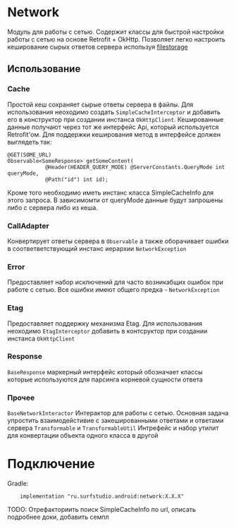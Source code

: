 # Network
Модуль для работы с сетью. Содержит классы для быстрой настройки работы с сетью на основе Retrofit + OkHttp. 
Позволяет легко настроить кеширование сырых ответов сервера используя [filestorage](../filestorage/README.md)

## Использование

### Cache
Простой кеш сохраняет сырые ответы сервера в файлы. Для использования неоходимо создать 
`SimpleCacheInterceptor` и добавить его в конструктор при создании инстанса `OkHttpClient`. Кешированные данные получают через тот же интерфейс Api, который используется Retrofit'ом. Для поддержки кеширования метод в интерфейсе должен выглядеть так: 
```
@GET(SOME_URL)
Observable<SomeResponse> getSomeContent(
            @Header(HEADER_QUERY_MODE) @ServerConstants.QueryMode int queryMode,
            @Path("id") int id);
```
Кроме того необходимо иметь инстанс класса SimpleCacheInfo для этого запроса. В зависимомти от queryMode данные будут запрошены либо с сервера либо из кеша.


### CallAdapter
Конвертирует ответы сервера в `Observable` а также оборачивает ошибки в соответветствующий инстанс иерархии `NetworkException`

### Error
Предоставляет набор исключений для часто возникабщих ошибок при работе с сетью. Все ошибки имеют общего предка - `NetworkException`

### Etag
Предоставляет поддержку механизма Etag. Для использования неоходимо
`EtagInterceptor` добавить в контсруктор при создании инстанса `OkHttpClient`

### Response
`BaseResponse` маркерный интерфейс который обозначает классы которые используются для парсинга корневой сущности ответа

### Прочее
`BaseNetworkInteractor` Интерактор для работы с сетью. Основная задача упростить взаимодейстивие с закешированными ответами и ответами сервера 
`Transformable` и `TransformableUtil` Интрефейс и набор утилит для конвертации объекта одного класса в другой

# Подключение
Gradle:
```
    implementation "ru.surfstudio.android:network:X.X.X"
```

TODO: Отрефакториить поиск SimpleCacheInfo по url, описать подробнее доки, добавить семпл
